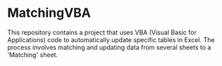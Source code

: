# MatchingVBA
This repository contains a project that uses VBA (Visual Basic for Applications) code to automatically update specific tables in Excel. The process involves matching and updating data from several sheets to a 'Matching' sheet.
